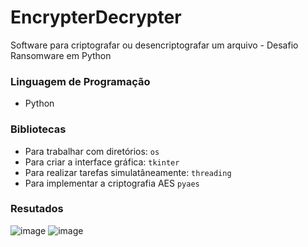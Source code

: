 # EncrypterDecrypter
Software para criptografar ou desencriptografar um arquivo - Desafio Ransomware em Python

### Linguagem de Programação
- Python

### Bibliotecas

- Para trabalhar com diretórios: ``` os ```
- Para criar a interface gráfica: ``` tkinter ```
- Para realizar tarefas simulatâneamente: ``` threading ```
- Para implementar a criptografia AES ``` pyaes ```

### Resutados

![image](https://github.com/user-attachments/assets/5ba8ab38-6508-4618-bc04-7be96a6abba8)
![image](https://github.com/user-attachments/assets/9748aace-9058-459d-9362-f124a0941b15)
